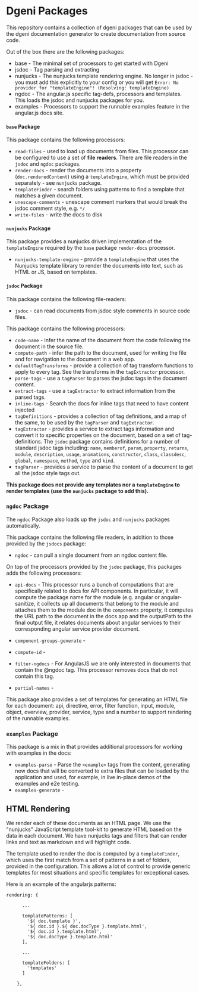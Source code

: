 # Dgeni Packages

This repository contains a collection of dgeni packages that can be used by the dgeni documentation
generator to create documentation from source code.


Out of the box there are the following packages:

* base - The minimal set of processors to get started with Dgeni
* jsdoc - Tag parsing and extracting
* nunjucks - The nunjucks template rendering engine. No longer in jsdoc - you must add this
  explicitly to your config or you will get
  `Error: No provider for "templateEngine"! (Resolving: templateEngine)`
* ngdoc - The angular.js specific tag-defs, processors and templates.  This loads the jsdoc and
  nunjucks packages for you.
* examples - Processors to support the runnable examples feature in the angular.js docs site.

#### `base` Package

This package contains the following processors:

* `read-files` - used to load up documents from files.  This processor can be configured to use a
set of **file readers**. There are file readers in the `jsdoc` and `ngdoc` packages.
* `render-docs` - render the documents into a property (`doc.renderedContent`) using a
`templateEngine`, which must be provided separately - see `nunjucks` package.
* `templateFinder` - search folders using patterns to find a template that matches a given document.
* `unescape-comments` - unescape comment markers that would break the jsdoc comment style,
e.g. `*/`
* `write-files` - write the docs to disk

#### `nunjucks` Package

This package provides a nunjucks driven implementation of the `templateEngine` required by the
`base` package `render-docs` processor.

* `nunjucks-template-engine` - provide a `templateEngine` that uses the Nunjucks template library
to render the documents into text, such as HTML or JS, based on templates.

#### `jsdoc` Package

This package contains the following file-readers:

* `jsdoc` - can read documents from jsdoc style comments in source code files.

This package contains the following processors:

* `code-name` - infer the name of the document from the code following the document in the source
file.
* `compute-path` - infer the path to the document, used for writing the file and for navigation
to the document in a web app.
* `defaultTagTransforms` - provide a collection of tag transform functions to apply to every tag.
See the transforms in the `tagExtractor` processor.
* `parse-tags` - use a `tagParser` to parses the jsdoc tags in the document content.
* `extract-tags` - use a `tagExtractor` to extract information from the parsed tags.
* `inline-tags` - Search the docs for inline tags that need to have content injected
* `tagDefinitions` - provides a collection of tag definitions, and a map of the same, to be used by
the `tagParser` and `tagExtractor`.
* `tagExtractor` - provides a service to extract tags information and convert it to specific
properties on the document, based on a set of tag-definitions.
The `jsdoc` package contains definitions for a number of standard jsdoc tags including: `name`,
`memberof`, `param`, `property`, `returns`, `module`, `description`, `usage`,
`animations`, `constructor`, `class`, `classdesc`, `global`, `namespace`, `method`, `type` and
`kind`.
* `tagParser` - provides a service to parse the content of a document to get all the jsdoc style
tags out.

**This package does not provide any templates nor a `templateEngine` to render templates (use the
`nunjucks` package to add this).**

### `ngdoc` Package

The `ngdoc` Package also loads up the `jsdoc` and `nunjucks` packages automatically.

This package contains the following file readers, in addition to those provided by the `jsdocs`
package:

* `ngdoc` - can pull a single document from an ngdoc content file.

On top of the processors provided by the `jsdoc` package, this packages adds the following processors:

* `api-docs` -
This processor runs a bunch of computations that are specifically related to docs for API components.
In particular, it will compute the package name for the module (e.g.
angular or angular-sanitize, it collects up all documents that belong to the module and
attaches them to the module doc in the `components` property, it computes the URL path to the document
in the docs app and the outputPath to the final output file, it relates documents about angular
services to their corresponding angular service provider document.

* `component-groups-generate` -

* `compute-id` -

* `filter-ngdocs` -
For AngularJS we are only interested in documents that contain the @ngdoc tag.  This processor
removes docs that do not contain this tag.

* `partial-names` -


This package also provides a set of templates for generating an HTML file for each document: api,
directive, error, filter function, input, module, object, overview, provider, service, type and a
number to support rendering of the runnable examples.

### `examples` Package

This package is a mix in that provides additional processors for working with examples in the docs:

* `examples-parse` -
Parse the `<example>` tags from the content, generating new docs that will be converted to extra
files that can be loaded by the application and used, for example, in live in-place demos of the
examples and e2e testing.
* `examples-generate` -



## HTML Rendering

We render each of these documents as an HTML page. We use the "nunjucks" JavaScript template
tool-kit to generate HTML based on the data in each document. We have nunjucks tags and filters that
can render links and text as markdown and will highlight code.

The template used to render the doc is computed by a `templateFinder`, which uses the first match
from a set of patterns in a set of folders, provided in the configuration. This allows a lot of control to provide
generic templates for most situations and specific templates for exceptional cases.

Here is an example of the angularjs patterns:

```
rendering: {

      ...

      templatePatterns: [
        '${ doc.template }',
        '${ doc.id }.${ doc.docType }.template.html',
        '${ doc.id }.template.html',
        '${ doc.docType }.template.html'
      ],

      ...

      templateFolders: [
        'templates'
      ]

    },
```
